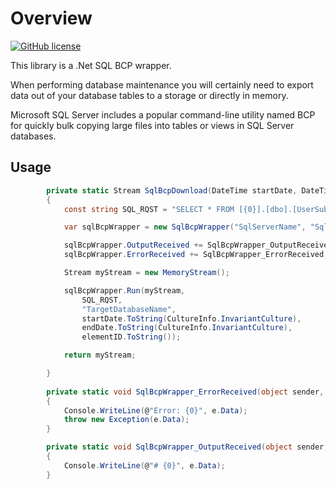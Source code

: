 # Overview

[![GitHub license](https://img.shields.io/badge/license-MIT-blue.svg)](https://raw.githubusercontent.com/sbruyere/SqlBcpWrapper/master/LICENSE)

This library is a .Net SQL BCP wrapper.

When performing database maintenance you will certainly need to export data out of your database tables to a storage or directly in memory. 

Microsoft SQL Server includes a popular command-line utility named BCP for quickly bulk copying large files into tables or views in SQL Server databases.


## Usage

```c#
        private static Stream SqlBcpDownload(DateTime startDate, DateTime endDate, int elementID)
        {
            const string SQL_RQST = "SELECT * FROM [{0}].[dbo].[UserSubscription] WHERE SubscriptionDate >= '{1:yyyy-MM-dd}' AND SubscriptionDate < '{2:yyyy-MM-dd}' AND ElementID = {3:d}";

            var sqlBcpWrapper = new SqlBcpWrapper("SqlServerName", "SqlUserName", "SqlUserPwd");

            sqlBcpWrapper.OutputReceived += SqlBcpWrapper_OutputReceived;
            sqlBcpWrapper.ErrorReceived += SqlBcpWrapper_ErrorReceived;

            Stream myStream = new MemoryStream();

            sqlBcpWrapper.Run(myStream,
                SQL_RQST,
                "TargetDatabaseName",
                startDate.ToString(CultureInfo.InvariantCulture),
                endDate.ToString(CultureInfo.InvariantCulture),
                elementID.ToString());

            return myStream;

        }
        
        private static void SqlBcpWrapper_ErrorReceived(object sender, DataReceivedEventArgs e)
        {
            Console.WriteLine(@"Error: {0}", e.Data);
            throw new Exception(e.Data);
        }

        private static void SqlBcpWrapper_OutputReceived(object sender, DataReceivedEventArgs e)
        {
            Console.WriteLine(@"# {0}", e.Data);
        }
```

